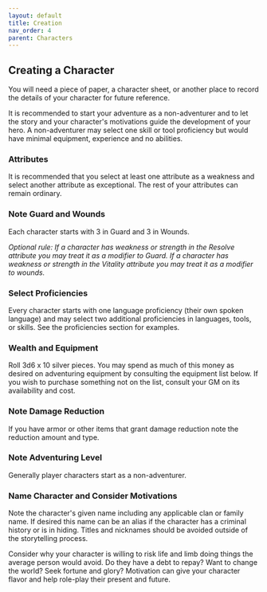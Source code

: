 ```yaml
---
layout: default
title: Creation
nav_order: 4
parent: Characters
---
```


## Creating a Character

You will need a piece of paper, a character sheet, or another place to record the details of your character for future reference. 

It is recommended to start your adventure as a non-adventurer and to let the story and your character's motivations guide the development of your hero. A non-adventurer may select one skill or tool proficiency but would have minimal equipment, experience and no abilities.


### Attributes

It is recommended that you select at least one attribute as a weakness and select another attribute as exceptional. The rest of your attributes can remain ordinary.


### Note Guard and Wounds

Each character starts with 3 in Guard and 3 in Wounds.

_Optional rule: If a character has weakness or strength in the Resolve attribute you may treat it as a modifier to Guard. If a character has weakness or strength in the Vitality attribute you may treat it as a modifier to wounds._


### Select Proficiencies

Every character starts with one language proficiency (their own spoken language) and may select two additional proficiencies in languages, tools, or skills. See the proficiencies section for examples.


### Wealth and Equipment

Roll 3d6 x 10 silver pieces. You may spend as much of this money as desired on adventuring equipment by consulting the equipment list below. If you wish to purchase something not on the list, consult your GM on its availability and cost.


### Note Damage Reduction

If you have armor or other items that grant damage reduction note the reduction amount and type.


### Note Adventuring Level

Generally player characters start as a non-adventurer.


### Name Character and Consider Motivations

Note the character's given name including any applicable clan or family name. If desired this name can be an alias if the character has a criminal history or is in hiding. Titles and nicknames should be avoided outside of the storytelling process.

Consider why your character is willing to risk life and limb doing things the average person would avoid. Do they have a debt to repay? Want to change the world? Seek fortune and glory? Motivation can give your character flavor and help role-play their present and future.

